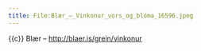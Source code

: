 ```yaml
---
title: File:Blær_–_Vinkonur_vors_og_blóma_16596.jpeg
---
```


{{c}} Blær – http://blaer.is/grein/vinkonur

